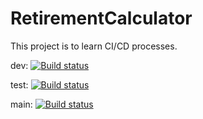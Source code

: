 # RetirementCalculator

This project is to learn CI/CD processes.

dev: [![Build status](https://build.appcenter.ms/v0.1/apps/6c7576b1-3c83-4b59-8f96-8f5064dd2d10/branches/dev/badge)](https://appcenter.ms)

test: [![Build status](https://build.appcenter.ms/v0.1/apps/6c7576b1-3c83-4b59-8f96-8f5064dd2d10/branches/test/badge)](https://appcenter.ms)

main: [![Build status](https://build.appcenter.ms/v0.1/apps/6c7576b1-3c83-4b59-8f96-8f5064dd2d10/branches/main/badge)](https://appcenter.ms)
